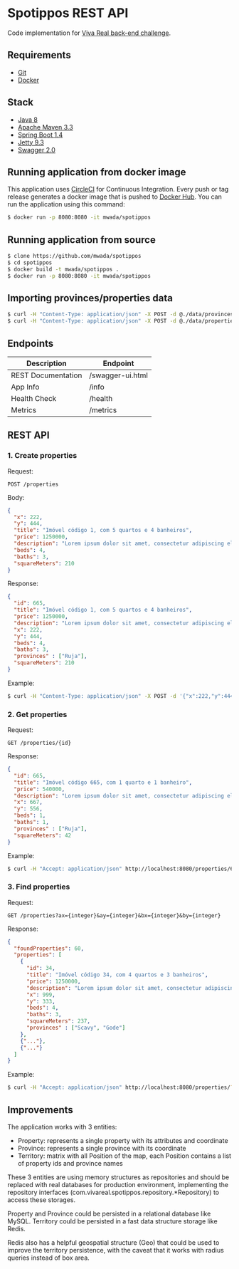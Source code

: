 # Spotippos REST API

Code implementation for [Viva Real back-end challenge](https://github.com/VivaReal/code-challenge/blob/master/backend.md).


## Requirements

* [Git](https://git-scm.com/)
* [Docker](https://www.docker.com)


## Stack

* [Java 8](http://openjdk.java.net/)
* [Apache Maven 3.3](http://maven.apache.org/)
* [Spring Boot 1.4](http://projects.spring.io/spring-boot/)
* [Jetty 9.3](http://www.eclipse.org/jetty/)
* [Swagger 2.0](http://swagger.io/)


## Running application from docker image

This application uses [CircleCI](https://circleci.com) for Continuous Integration. Every push or tag release generates a docker image that is pushed to [Docker Hub](https://hub.docker.com/r/mwada/spotippos/).
You can run the application using this command:

```sh
$ docker run -p 8080:8080 -it mwada/spotippos
```


## Running application from source

```sh
$ clone https://github.com/mwada/spotippos
$ cd spotippos
$ docker build -t mwada/spotippos .
$ docker run -p 8080:8080 -it mwada/spotippos
```


## Importing provinces/properties data

```sh
$ curl -H "Content-Type: application/json" -X POST -d @./data/provinces.json http://localhost:8080/loadProvinces
$ curl -H "Content-Type: application/json" -X POST -d @./data/properties.json http://localhost:8080/loadProperties
```

## Endpoints

Description | Endpoint
------------|---------
REST Documentation|/swagger-ui.html
App Info|/info
Health Check|/health
Metrics|/metrics


## REST API

### 1. Create properties
Request:
```
POST /properties
```

Body:
```json
{
  "x": 222,
  "y": 444,
  "title": "Imóvel código 1, com 5 quartos e 4 banheiros",
  "price": 1250000,
  "description": "Lorem ipsum dolor sit amet, consectetur adipiscing elit.",
  "beds": 4,
  "baths": 3,
  "squareMeters": 210
}
```
Response:
```json
{
  "id": 665,
  "title": "Imóvel código 1, com 5 quartos e 4 banheiros",
  "price": 1250000,
  "description": "Lorem ipsum dolor sit amet, consectetur adipiscing elit.",
  "x": 222,
  "y": 444,
  "beds": 4,
  "baths": 3,
  "provinces" : ["Ruja"],
  "squareMeters": 210
}
```

Example:
```sh
$ curl -H "Content-Type: application/json" -X POST -d '{"x":222,"y":444,"title": "Title","price":1250000,"description":"Description","beds":4,"baths":3,"squareMeters":210}' http://localhost:8080/properties
```

### 2. Get properties

Request:
```
GET /properties/{id}
```

Response:
```json
{
  "id": 665,
  "title": "Imóvel código 665, com 1 quarto e 1 banheiro",
  "price": 540000,
  "description": "Lorem ipsum dolor sit amet, consectetur adipiscing elit.",
  "x": 667,
  "y": 556,
  "beds": 1,
  "baths": 1,
  "provinces" : ["Ruja"],
  "squareMeters": 42
}
```

Example:
```sh
$ curl -H "Accept: application/json" http://localhost:8080/properties/665
```

### 3. Find properties

Request:
```
GET /properties?ax={integer}&ay={integer}&bx={integer}&by={integer}
```

Response:
```json
{
  "foundProperties": 60,
  "properties": [
    {
      "id": 34,
      "title": "Imóvel código 34, com 4 quartos e 3 banheiros",
      "price": 1250000,
      "description": "Lorem ipsum dolor sit amet, consectetur adipiscing elit.",
      "x": 999,
      "y": 333,
      "beds": 4,
      "baths": 3,
      "squareMeters": 237,
      "provinces" : ["Scavy", "Gode"]
    },
    {"..."},
    {"..."}
  ]
}
```

Example:
```sh
$ curl -H "Accept: application/json" http://localhost:8080/properties/?ax=0&ay=100&bx=100&by=0
```

## Improvements

The application works with 3 entities:

* Property: represents a single property with its attributes and coordinate
* Province: represents a single province with its coordinate
* Territory: matrix with all Position of the map, each Position contains a list of property ids and province names

These 3 entities are using memory structures as repositories and should be replaced with real databases for production environment, implementing the repository interfaces (com.vivareal.spotippos.repository.*Repository) to access these storages.

Property and Province could be persisted in a relational database like MySQL.
Territory could be persisted in a fast data structure storage like Redis.

Redis also has a helpful geospatial structure (Geo) that could be used to improve the territory persistence, with the caveat that it works with radius queries instead of box area.
